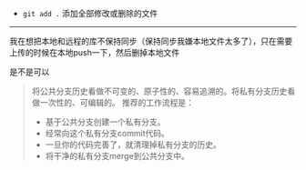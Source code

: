 - `git add .` 添加全部修改或删除的文件


---

 我在想把本地和远程的库不保持同步（保持同步我嫌本地文件太多了），只在需要上传的时候在本地push一下，然后删掉本地文件

是不是可以

> 将公共分支历史看做不可变的、原子性的、容易追溯的。将私有分支历史看做一次性的、可编辑的。 推荐的工作流程是：
>
> - 基于公共分支创建一个私有分支。
> - 经常向这个私有分支commit代码。
> - 一旦你的代码完善了，就清理掉私有分支的历史。
> - 将干净的私有分支merge到公共分支中。





